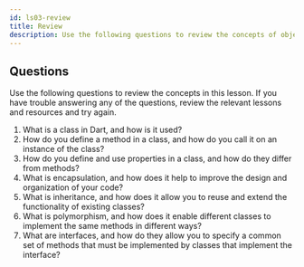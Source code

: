 ```yaml
---
id: ls03-review
title: Review
description: Use the following questions to review the concepts of object oriented programming in Dart. This is a very important concept to understand if you wish to learn Flutter. If you have trouble answering any of the questions, review the relevant lessons and resources and try again.
---
```


## Questions

Use the following questions to review the concepts in this lesson. If you have trouble answering any of the questions, review the relevant lessons and resources and try again.

1. What is a class in Dart, and how is it used?
2. How do you define a method in a class, and how do you call it on an instance of the class?
3. How do you define and use properties in a class, and how do they differ from methods?
4. What is encapsulation, and how does it help to improve the design and organization of your code?
5. What is inheritance, and how does it allow you to reuse and extend the functionality of existing classes?
6. What is polymorphism, and how does it enable different classes to implement the same methods in different ways?
7. What are interfaces, and how do they allow you to specify a common set of methods that must be implemented by classes that implement the interface?
